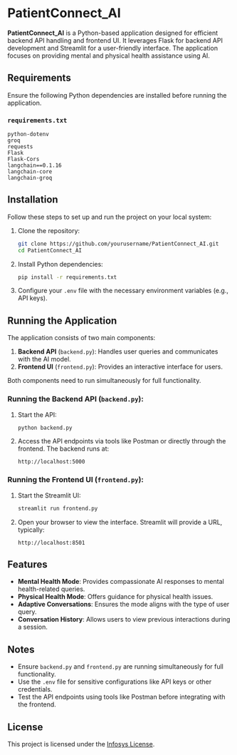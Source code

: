 # PatientConnect_AI

**PatientConnect_AI** is a Python-based application designed for efficient backend API handling and frontend UI. It leverages Flask for backend API development and Streamlit for a user-friendly interface. The application focuses on providing mental and physical health assistance using AI.

## Requirements

Ensure the following Python dependencies are installed before running the application.

### `requirements.txt`
```plaintext
python-dotenv
groq
requests
Flask
Flask-Cors
langchain==0.1.16
langchain-core
langchain-groq
```

## Installation

Follow these steps to set up and run the project on your local system:

1. Clone the repository:
   ```bash
   git clone https://github.com/yourusername/PatientConnect_AI.git
   cd PatientConnect_AI
   ```

2. Install Python dependencies:
   ```bash
   pip install -r requirements.txt
   ```

3. Configure your `.env` file with the necessary environment variables (e.g., API keys).

## Running the Application

The application consists of two main components:

1. **Backend API** (`backend.py`): Handles user queries and communicates with the AI model.
2. **Frontend UI** (`frontend.py`): Provides an interactive interface for users.

Both components need to run simultaneously for full functionality.

### Running the Backend API (`backend.py`):

1. Start the API:
   ```bash
   python backend.py
   ```

2. Access the API endpoints via tools like Postman or directly through the frontend. The backend runs at:
   ```
   http://localhost:5000
   ```

### Running the Frontend UI (`frontend.py`):

1. Start the Streamlit UI:
   ```bash
   streamlit run frontend.py
   ```

2. Open your browser to view the interface. Streamlit will provide a URL, typically:
   ```
   http://localhost:8501
   ```

## Features

- **Mental Health Mode**: Provides compassionate AI responses to mental health-related queries.
- **Physical Health Mode**: Offers guidance for physical health issues.
- **Adaptive Conversations**: Ensures the mode aligns with the type of user query.
- **Conversation History**: Allows users to view previous interactions during a session.

## Notes

- Ensure `backend.py` and `frontend.py` are running simultaneously for full functionality.
- Use the `.env` file for sensitive configurations like API keys or other credentials.
- Test the API endpoints using tools like Postman before integrating with the frontend.



## License

This project is licensed under the [Infosys License](LICENSE).
